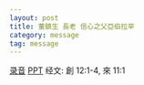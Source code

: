 ```yaml
---
layout: post
title: 董鎮生 長老 信心之父亞伯拉罕
category: message
tag: message
---
```


[录音](https://drive.google.com/open?id=1V6Qs4bxaDBcsZtZxhIaLLRoUQuSo_7Hu) [PPT](https://drive.google.com/open?id=1rnYhfi9_F4YYB_y3KhpbYHVjzfPBhCPM) 经文: 創 12:1-4, 來 11:1

